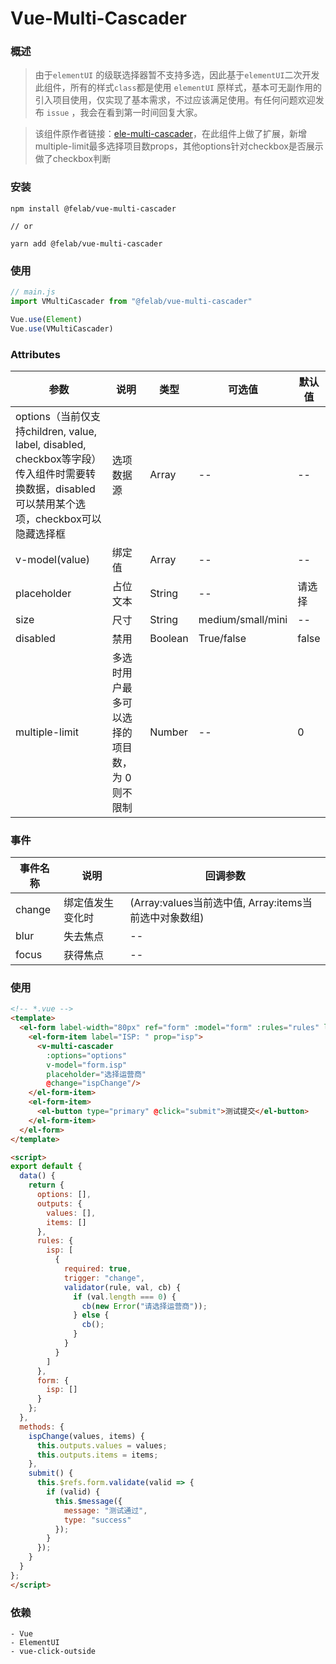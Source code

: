 # Vue-Multi-Cascader

### 概述

> 由于`elementUI` 的级联选择器暂不支持多选，因此基于`elementUI`二次开发此组件，所有的样式`class`都是使用 `elementUI` 原样式，基本可无副作用的引入项目使用，仅实现了基本需求，不过应该满足使用。有任何问题欢迎发布 `issue` ，我会在看到第一时间回复大家。

> 该组件原作者链接：[ele-multi-cascader](https://github.com/webCoderJ/ele-multi-cascader)，在此组件上做了扩展，新增multiple-limit最多选择项目数props，其他options针对checkbox是否展示做了checkbox判断


### 安装

```shell
npm install @felab/vue-multi-cascader

// or

yarn add @felab/vue-multi-cascader
```

###  使用

```js
// main.js
import VMultiCascader from "@felab/vue-multi-cascader"

Vue.use(Element)
Vue.use(VMultiCascader)
```

### Attributes

| 参数                                                         | 说明       | 类型    | 可选值            | 默认值 |
| ------------------------------------------------------------ | ---------- | ------- | ----------------- | ------ |
| options（当前仅支持children, value, label, disabled, checkbox等字段）传入组件时需要转换数据，disabled可以禁用某个选项，checkbox可以隐藏选择框 | 选项数据源 | Array   | --                | --     |
| v-model(value)                                               | 绑定值     | Array   | --                | --     |
| placeholder                                                  | 占位文本   | String  | --                | 请选择 |
| size                                                         | 尺寸       | String  | medium/small/mini | --     |
| disabled                                                     | 禁用       | Boolean | True/false        | false  |
| multiple-limit                                               | 多选时用户最多可以选择的项目数，为 0 则不限制       | Number  | -- | 0     |

### 事件

| 事件名称 | 说明             | 回调参数                                    |
| -------- | ---------------- | ------------------------------------------- |
| change   | 绑定值发生变化时 | (Array:values当前选中值, Array:items当前选中对象数组) |
| blur     | 失去焦点         | --                                          |
| focus    | 获得焦点         | --                                          |

### 使用

```html
<!-- *.vue -->
<template>
  <el-form label-width="80px" ref="form" :model="form" :rules="rules" label-position="left">
    <el-form-item label="ISP: " prop="isp">
      <v-multi-cascader
        :options="options"
        v-model="form.isp"
        placeholder="选择运营商"
        @change="ispChange"/>
    </el-form-item>
    <el-form-item>
      <el-button type="primary" @click="submit">测试提交</el-button>
    </el-form-item>
  </el-form>
</template>

<script>
export default {
  data() {
    return {
      options: [],
      outputs: {
        values: [],
        items: []
      },
      rules: {
        isp: [
          {
            required: true,
            trigger: "change",
            validator(rule, val, cb) {
              if (val.length === 0) {
                cb(new Error("请选择运营商"));
              } else {
                cb();
              }
            }
          }
        ]
      },
      form: {
        isp: []
      }
    };
  },
  methods: {
    ispChange(values, items) {
      this.outputs.values = values;
      this.outputs.items = items;
    },
    submit() {
      this.$refs.form.validate(valid => {
        if (valid) {
          this.$message({
            message: "测试通过",
            type: "success"
          });
        }
      });
    }
  }
};
</script>
```

### 依赖

```
- Vue
- ElementUI
- vue-click-outside
```